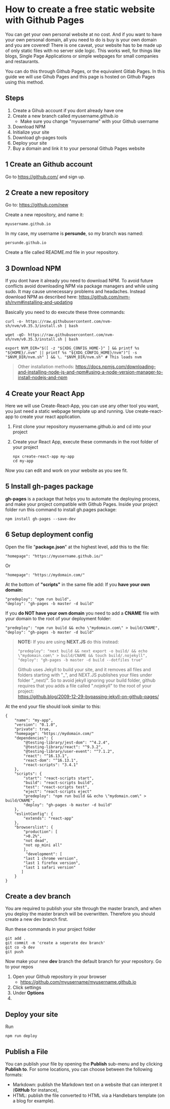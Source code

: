 # How to create a free static website with Github Pages

You can get your own personal website at no cost. And if you want to have your own personal domain, all you need to do is buy is your own domain and you are covered!
There is one caveat, your website has to be made up of only static  files with no server side logic. This works well, for things like blogs, Single Page Applications or simple webpages for small companies and restaurants.

You can do this through Github Pages, or the equivalent Gitlab Pages.
In this guide we will use Gihub Pages and this page is hosted on Github Pages using this method.

## Steps
1. Create a Gihub account if you dont already have one
2. Create a new branch called myusername.github.io
	* Make sure you change "myusername" with your Github username  
3. Download NPM
4. Initialize your site 
5. Download gh-pages tools
6. Deploy your site
7. Buy a domain and link it to your personal Github Pages website


## 1 Create an Github account
Go to https://github.com/ and sign up. 

## 2 Create a new repository
Go to: https://github.com/new

Create a new repository, and name it: 

    myusername.github.io

In my case, my username is **persunde**, so my branch was named:

    persunde.github.io

Create a file called README.md file in your repository.

## 3 Download NPM
If you dont have it already you need to download NPM. To avoid future conflicts avoid downloading NPM via package managers and while using sudo. It may cause unnecessary problems and headaches.
Instead download NPM as described here:
https://github.com/nvm-sh/nvm#installing-and-updating

Basically you need to do execute these three commands:

    curl -o- https://raw.githubusercontent.com/nvm-sh/nvm/v0.35.3/install.sh | bash
    
    wget -qO- https://raw.githubusercontent.com/nvm-sh/nvm/v0.35.3/install.sh | bash
    
    export NVM_DIR="$([ -z "${XDG_CONFIG_HOME-}" ] && printf %s "${HOME}/.nvm" || printf %s "${XDG_CONFIG_HOME}/nvm")"[ -s "$NVM_DIR/nvm.sh" ] && \. "$NVM_DIR/nvm.sh" # This loads nvm

> Other installation methods: https://docs.npmjs.com/downloading-and-installing-node-js-and-npm#using-a-node-version-manager-to-install-nodejs-and-npm

## 4 Create your React App
Here we will use Create-React-App, you can use any other tool you want, you just need a static webpage template up and running. Use create-react-app to create your react application.
  

 1. First clone your repository myusername.github.io and cd into your project
 2. Create your React App, execute these commands in the root folder of your project

	    npx create-react-app my-app
	    cd my-app

Now you can edit and work on your website as you see fit.

## 5 Install gh-pages package
**gh-pages** is a package that helps you to automate the deploying process, and make your project compatible with Github Pages.
Inside your project folder run this command to install gh.pages package:
    
    npm install gh-pages --save-dev

## 6 Setup deployment config
Open the file "**package.json**" at the highest level, add this to the file:
    
    "homepage": "https://myusername.github.io/"
Or

	"homepage": "https://mydomain.com/"

At the bottom of **"scripts"** in the same file add:
If you **have your own domain:**

    "predeploy": "npm run build",
    "deploy": "gh-pages -b master -d build"
If you **do NOT have your own domain** you need to add a **CNAME** file with your domain to the root of your deployment folder:

    "predeploy": "npm run build && echo \"mydomain.com\" > build/CNAME",
    "deploy": "gh-pages -b master -d build"

> **NOTE:** If you are using **NEXT.JS**  do this instead:
> 
>     "predeploy": "next build && next export -o build/ && echo \"mydomain.com\" > build/CNAME && touch build/.nojekyll",
>     "deploy": "gh-pages -b master -d build --dotfiles true"
> 
> Github uses Jekyll to build your site, and it removes all files and
> folders starting with "_", and NEXT.JS publishes your files under
> folder "_next/".   So to avoid jekyll ignoring your build folder,
> github requires that you adds a file called ".nojekyll" to the root of
> your project:  
> https://github.blog/2009-12-29-bypassing-jekyll-on-github-pages/

At the end your file should look similar to this:

    {
	    "name": "my-app",
	    "version": "0.1.0",
	    "private": true,
	    "homepage": "https://mydomain.com/"
	    "dependencies": {
		    "@testing-library/jest-dom": "^4.2.4",
		    "@testing-library/react": "^9.3.2",
		    "@testing-library/user-event": "^7.1.2",
		    "react": "^16.13.1",
		    "react-dom": "^16.13.1",
		    "react-scripts": "3.4.1"
	    },
	    "scripts": {
		    "start": "react-scripts start",
		    "build": "react-scripts build",
		    "test": "react-scripts test",
		    "eject": "react-scripts eject"
		    "predeploy": "npm run build && echo \"mydomain.com\" > build/CNAME", 
		    "deploy": "gh-pages -b master -d build"
	    },
	    "eslintConfig": {
		    "extends": "react-app"
	    },
	    "browserslist": {
		    "production": [
			">0.2%",
			"not dead",
			"not op_mini all"
		    ],
		     "development": [
			"last 1 chrome version",
			"last 1 firefox version",
			"last 1 safari version"
		   ]
	    }
    }

## Create a dev branch
You are required to publish your site through the master branch, and when you deploy the master branch will be overwritten. Therefore you should create a new dev branch first.

Run these commands in your project folder

    git add .
    git commit -m 'create a seperate dev branch'
    git co -b dev
    git push

Now make your new **dev** branch the default branch for your repository.
Go to your repos

 1. Open your Github repository in your browser
	 * https://github.com/myusername/myusername.github.io
 2. Click settings
 3. Under **Options**
 4. 

## Deploy your site
Run

	npm run deploy

## Publish a File

You can publish your file by opening the **Publish** sub-menu and by clicking **Publish to**. For some locations, you can choose between the following formats:

- Markdown: publish the Markdown text on a website that can interpret it (**GitHub** for instance),
- HTML: publish the file converted to HTML via a Handlebars template (on a blog for example).

<!--stackedit_data:
eyJoaXN0b3J5IjpbMTEyNjE3NjkzNCwtNTEwNzYwNjQyLC02OT
AzODMxODksNzUyNjUwOTI1LDYxMzc1NTUwNiwtMjA2NTA2NDA1
NSwtOTE5NTQ4OTEzXX0=
-->